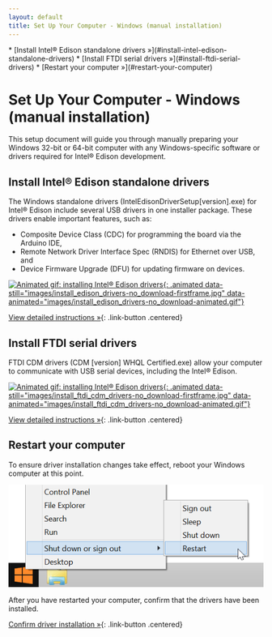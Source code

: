```yaml
---
layout: default
title: Set Up Your Computer - Windows (manual installation)
---
```


<div id="toc" markdown="1">
* [Install Intel® Edison standalone drivers »](#install-intel-edison-standalone-drivers)
* [Install FTDI serial drivers »](#install-ftdi-serial-drivers)
* [Restart your computer »](#restart-your-computer)
</div>

# Set Up Your Computer - Windows (manual installation)

This setup document will guide you through manually preparing your Windows 32-bit or 64-bit computer with any Windows-specific software or drivers required for Intel® Edison development. 

<!-- <div class="related-videos" class="callout video">
  <iframe src="https://drive.google.com/file/d/0B6gHgawzKtxCbUxicmpBc2JZSmM/preview" width="565" height="367"></iframe>
</div> -->


## Install Intel® Edison standalone drivers

<div class="tldr" markdown="1">
The Windows standalone drivers (<span class="icon file">IntelEdisonDriverSetup[version].exe</span>) for Intel® Edison include several USB drivers in one installer package. These drivers enable important features, such as:

* Composite Device Class (CDC) for programming the board via the Arduino IDE,
* Remote Network Driver Interface Spec (RNDIS) for Ethernet over USB, and
* Device Firmware Upgrade (DFU) for updating firmware on devices.
</div>

[![Animated gif: installing Intel® Edison drivers](){: .animated data-still="images/install_edison_drivers-no_download-firstframe.jpg" data-animated="images/install_edison_drivers-no_download-animated.gif"}](details-install_edison_drivers.html)

[View detailed instructions »](details-install_edison_drivers.html){: .link-button .centered}


## Install FTDI serial drivers

<div class="tldr" markdown="1">
FTDI CDM drivers (<span class="icon file">CDM [version] WHQL Certified.exe</span>) allow your computer to communicate with USB serial devices, including the Intel® Edison. 
</div>

[![Animated gif: installing Intel® Edison drivers](){: .animated data-still="images/install_ftdi_cdm_drivers-no_download-firstframe.jpg" data-animated="images/install_ftdi_cdm_drivers-no_download-animated.gif"}](details-install_ftdi_cdm_drivers.html)

[View detailed instructions »](details-install_ftdi_cdm_drivers.html){: .link-button .centered}


## Restart your computer

<div class="tldr" markdown="1">
To ensure driver installation changes take effect, reboot your Windows computer at this point.
</div>

![Choose Restart from the Windows Start menu](images/restart_windows.png)


<div id="next-steps" class="callout goto" markdown="1">
After you have restarted your computer, confirm that the drivers have been installed.

[Confirm driver installation »](index-confirm_drivers.html){: .link-button .centered}
</div>
